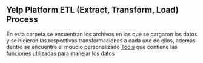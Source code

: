 ## Yelp Platform ETL (Extract, Transform, Load) Process

En esta carpeta se encuentran los archivos en los que se cargaron los datos y se hicieron las respectivas transformaciones a cada uno de ellos, ademas dentro se encuentra el moudlo personalizado [Tools](Tools.py) que contiene las funciones utilizadas para manejar los datos
